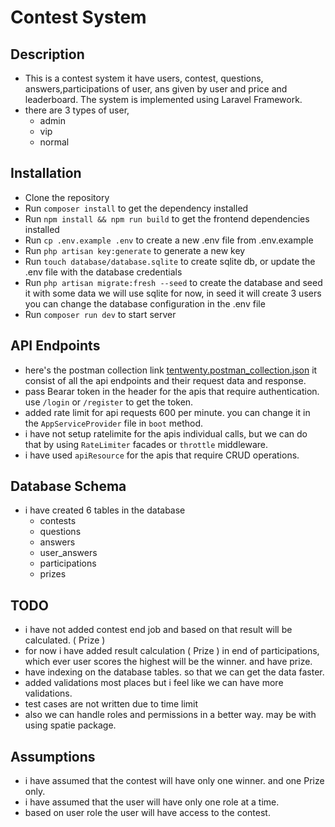 # Contest System

## Description
- This is a contest system it have users, contest, questions, answers,participations of user, ans given by user and price and leaderboard.
The system is implemented using Laravel Framework.
- there are 3 types of user,
    - admin
    - vip
    - normal

## Installation
- Clone the repository
- Run `composer install` to get the dependency installed
- Run `npm install && npm run build` to get the frontend dependencies installed
- Run `cp .env.example .env` to create a new .env file from .env.example
- Run `php artisan key:generate` to generate a new key
- Run `touch database/database.sqlite` to create sqlite db, or update the .env file with the database credentials
- Run `php artisan migrate:fresh --seed` to create the database and seed it with some data we will use sqlite for now, in seed it will create 3 users you can change the database configuration in the .env file
- Run `composer run dev` to start server

## API Endpoints
- here's the postman collection link [tentwenty.postman_collection.json](tentwenty.postman_collection.json) it consist of all the api endpoints and their request data and response.
- pass Bearar token in the header for the apis that require authentication. use `/login` or `/register` to get the token.
- added rate limit for api requests 600 per minute. you can change it in the `AppServiceProvider` file in `boot` method.
- i have not setup ratelimite for the apis individual calls, but we can do that by using `RateLimiter` facades or `throttle` middleware.
- i have used `apiResource` for the apis that require CRUD operations.

## Database Schema
- i have created 6 tables in the database
    - contests
    - questions
    - answers
    - user_answers
    - participations
    - prizes

## TODO
- i have not added contest end job and based on that result will be calculated. ( Prize )
- for now i have added result calculation ( Prize ) in end of participations, which ever user scores the highest will be the winner. and have prize.
- have indexing on the database tables. so that we can get the data faster.
- added validations most places but i feel like we can have more validations.
- test cases are not written due to time limit
- also we can handle roles and permissions in a better way. may be with using spatie package.

## Assumptions
- i have assumed that the contest will have only one winner. and one Prize only.
- i have assumed that the user will have only one role at a time.
- based on user role the user will have access to the contest.
